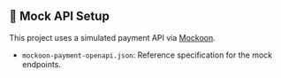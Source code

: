 ## 🧪 Mock API Setup
This project uses a simulated payment API via [Mockoon](https://mockoon.com/).
- `mockoon-payment-openapi.json`: Reference specification for the mock endpoints.